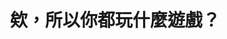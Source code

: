 ---
id: "105"
lang: zh-tw
publish: "TRUE"
description: 「台灣線上遊戲轉蛋法推動」連署案
selected: "FALSE"
blog_selected: "FALSE"
thumbnail: https://img.youtube.com/vi/p0h5a7V1IqA/maxresdefault.jpg
cover: https://youtu.be/p0h5a7V1IqA
title: 欸，所以你都玩什麼遊戲？
introduction:
  content: >-
    根據市場調查公司 Newzoo 2017 年的調查，國人於該年度在網路連線遊戲的消費已經突破 10
    億美元，是該年度世界排名第十五名的網路連線遊戲消費大國，但網路使用人口卻是該排名前 20 名中最少的，可見國人對於網路遊戲消費之驚人。


    2017 年網友 YAMI 在公共政策網路參與平台提議「線上遊戲相關法規建置」催生「網路連線遊戲服務定型化契約應記載及不得記載事項」。


    隨著遊戲發展經營模式的演變，現今主流的網路遊戲經營模式以免費遊玩搭配商城機制為大宗，在逐漸成為主流市場的在手機遊戲更是如此，經濟部也在 2018 年修正時加入應載明機會中獎商品活動等相關警語；但在遊戲模式多樣化且快速發展的現在，玩家們在樂於課金享受、支持遊戲的同時，也同時希望能夠在課金時能夠預期大約需要花費多少金錢便能夠從虛擬轉蛋獲得虛擬寶物。


    今年 6 月網友 paul 提案「台灣線上遊戲轉蛋法推動」，這一次的討論，遊戲廠商與玩家對於標示機率一是多數都採支持立場，因此最終聚焦在討論如何針對虛擬轉蛋的商品資訊標示，試著找出遊戲廠商與玩家雙贏的方式。
  image: https://cm.pdis.tw/images/post/105/17VfynsB9gnU3qcWO23vbW5nLLZRQNkNW.png
color: red
join:
  type: 提
  title: 台灣線上遊戲轉蛋法推動
  link: https://join.gov.tw/idea/detail/ee5dd8b8-bdeb-4d5e-8315-bb0601169d68
  image: https://cm.pdis.tw/images/post/105/1LgkJiSSR4r2gUXL4geHdwE1-RsqNxVor.png
layout: post
departments:
  - 經濟部
tags:
  - 法規
  - 公私協力
embed:
  mind_map:
    links:
      - https://miro.com/app/live-embed/o9J_lxvdxws=/?moveToViewport=6197,1441,13926,7079
  proposer_slide:
    links:
      - https://issuu.com/pdis.tw/docs/1005_
  ministry_slide:
    links:
      - https://issuu.com/pdis.tw/docs/1005_5b376501598318
  host_slide:
    links:
      - https://issuu.com/pdis.tw/docs/105_-_
  transcript:
    links:
      - https://sayit.pdis.nat.gov.tw/2021-10-05-%E9%96%8B%E6%94%BE%E6%94%BF%E5%BA%9C%E7%AC%AC-105-%E6%AC%A1%E5%8D%94%E4%BD%9C%E6%9C%83%E8%AD%B0
---